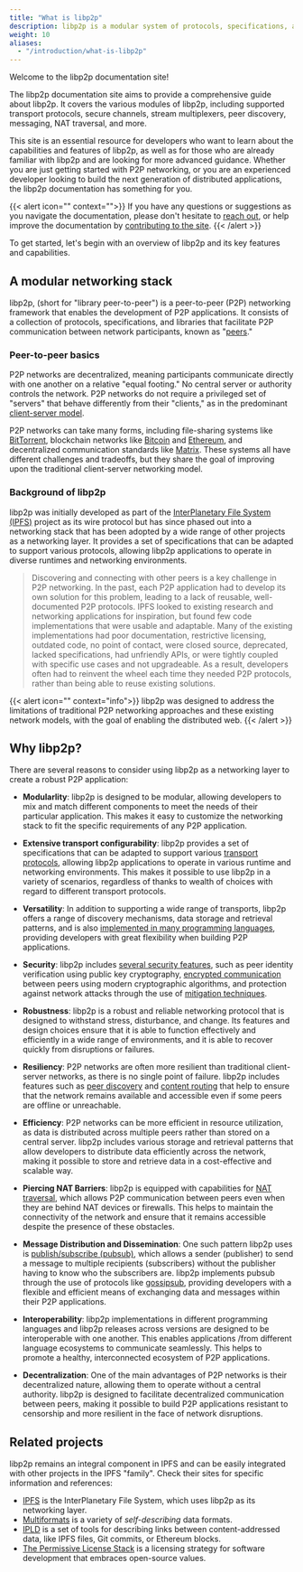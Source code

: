 ```yaml
---
title: "What is libp2p"
description: libp2p is a modular system of protocols, specifications, and libraries that enable the development of peer-to-peer network applications.
weight: 10
aliases:
  - "/introduction/what-is-libp2p"
---
```


Welcome to the libp2p documentation site!

The libp2p documentation site aims to provide a comprehensive guide about libp2p.
It covers the various modules of libp2p, including supported transport
protocols,  secure channels, stream multiplexers, peer discovery, messaging, NAT traversal,
and more.

This site is an essential resource for developers who want to learn about the
capabilities and features of libp2p, as well as for those who are already familiar
with libp2p and are looking for more advanced guidance. Whether you are just getting
started with P2P networking, or you are an experienced developer looking to
build the next generation of distributed applications, the libp2p documentation
has something for you.

{{< alert icon="" context="">}}
If you have any questions or suggestions as you navigate the documentation,
please don't hesitate to [reach out](../contribute/community.md), or help
improve the documentation by
[contributing to the site](https://github.com/libp2p/docs).
{{< /alert >}}

To get started, let's begin with an overview of libp2p and its key features and
capabilities.

## A modular networking stack

libp2p, (short for "library peer-to-peer")
is a peer-to-peer (P2P) networking framework that enables the development
of P2P applications. It consists of a collection of protocols, specifications, and
libraries that facilitate P2P communication between network participants, known as
"[peers](../fundamentals/peers.md)."

### Peer-to-peer basics

P2P networks are decentralized, meaning participants communicate directly with
one another on a relative "equal footing." No central server or
authority controls the network.
P2P networks do not require a privileged set of "servers" that behave differently
from their "clients," as in the predominant
[client-server model](https://en.wikipedia.org/wiki/Client%E2%80%93server_model).

P2P networks can take many forms, including file-sharing systems like
[BitTorrent](https://www.bittorrent.com/), blockchain networks like [Bitcoin](https://bitcoin.org/en/)
and [Ethereum](https://ethereum.org/en/), and decentralized communication standards like
[Matrix](https://matrix.org/). These systems all have different challenges and tradeoffs,
but they share the goal of improving upon the traditional client-server networking model.

### Background of libp2p

libp2p was initially developed as part of the [InterPlanetary File System (IPFS)](https://ipfs.tech/)
project as its wire protocol but has since phased out into a networking stack that has been adopted
by a wide range of other projects as a networking layer. It provides a set of specifications that
can be adapted to support various protocols, allowing libp2p applications to operate in diverse
runtimes and networking environments.

> Discovering and connecting with other peers is a key challenge in P2P networking. In the past,
> each P2P application had to develop its own solution for this problem, leading to a lack of
> reusable, well-documented P2P protocols. IPFS looked to existing research and networking
> applications for inspiration, but found few code implementations that were usable and adaptable.
> Many of the existing implementations had poor documentation, restrictive licensing, outdated code,
> no point of contact, were closed source, deprecated, lacked specifications, had unfriendly APIs,
> or were tightly coupled with specific use cases and not upgradeable. As a result, developers often
> had to reinvent the wheel each time they needed P2P protocols, rather than being able to reuse
> existing solutions.

{{< alert icon="" context="info">}}
libp2p was designed to address the limitations of traditional P2P networking approaches and these
existing network models, with the goal of enabling the distributed web.
{{< /alert >}}

## Why libp2p?

There are several reasons to consider using libp2p as a networking layer to create a robust P2P application:

- **Modularlity**: libp2p is designed to be modular, allowing developers to mix and match different components
  to meet the needs of their particular application. This makes it easy to customize the networking stack
  to fit the specific requirements of any P2P application.

- **Extensive transport configurability**: libp2p provides a set of specifications that can be adapted to support various
    [transport protocols](../transports/overview.md), allowing libp2p applications to operate in various runtime
    and networking environments. This makes it possible to use libp2p in a variety of scenarios, regardless of
    thanks to wealth of choices with regard to different transport protocols.

- **Versatility**: In addition to supporting a wide range of transports, libp2p offers a range of discovery mechanisms,
    data storage and retrieval patterns, and is also
    [implemented in many programming languages](https://libp2p.io/implementations/), providing developers
    with great flexibility when building P2P applications.

- **Security**: libp2p includes [several security features](../security/security-considerations.md),
  such as peer identity verification using public key cryptography, [encrypted communication](../secure-comm/overview.md) between peers using modern cryptographic algorithms, and protection against network attacks through
  the use of [mitigation techniques](../security/dos-mitigation.md).

- **Robustness**: libp2p is a robust and reliable networking protocol that is designed to withstand stress,
  disturbance, and change. Its features and design choices ensure that it is able to function effectively
  and efficiently in a wide range of environments, and it is able to recover quickly from disruptions or
  failures.

- **Resiliency**: P2P networks are often more resilient than traditional client-server networks,
    as there is no single point of failure. libp2p includes features such as
    [peer discovery](../discovery/overview.md) and [content routing](../routing/overview.md) that help
    to ensure that the network remains available and accessible even if some peers are offline or unreachable.

- **Efficiency**: P2P networks can be more efficient in resource utilization, as data is
    distributed across multiple peers rather than stored on a central server. libp2p includes various storage
    and retrieval patterns that allow developers to distribute data efficiently across the network, making it
    possible to store and retrieve data in a cost-effective and scalable way.

- **Piercing NAT Barriers**: libp2p is equipped with capabilities for [NAT traversal](../nat/overview.md),
    which allows P2P communication between peers even when they are behind NAT devices or firewalls. This
    helps to maintain the connectivity of the network and ensure that it remains accessible despite the
    presence of these obstacles.

- **Message Distribution and Dissemination**: One such pattern libp2p uses is
    [publish/subscribe (pubsub)](../pubsub/overview.md), which allows a sender (publisher) to send a message
    to multiple recipients (subscribers) without the publisher having to know who the subscribers are.
    libp2p implements pubsub through the use of protocols like [gossipsub](../pubsub/gossipsub.md), providing
    developers with a flexible and efficient means of exchanging data and messages within their P2P
    applications.

- **Interoperability**: libp2p implementations in different programming languages and libp2p releases across versions are designed to be interoperable with one another. This enables applications /from different language ecosystems to communicate
  seamlessly. This helps to promote a healthy, interconnected ecosystem of P2P applications.

- **Decentralization**: One of the main advantages of P2P networks is their decentralized nature, allowing
  them to operate without a central authority. libp2p is designed to facilitate decentralized
  communication between peers, making it possible to build P2P applications resistant to censorship and more
  resilient in the face of network disruptions.

## Related projects

libp2p remains an integral component in IPFS and can be easily integrated with other projects in the
IPFS "family". Check their sites for specific information and references:

- [IPFS](https://libp2p.io) is the InterPlanetary File System, which uses libp2p as
  its networking layer.
- [Multiformats](https://multiformats.io) is a variety of *self-describing* data formats.
- [IPLD](https://ipld.io) is a set of tools for describing links between content-addressed
  data, like IPFS files, Git commits, or Ethereum blocks.
- [The Permissive License Stack](https://protocol.ai/blog/announcing-the-permissive-license-stack)
  is a licensing strategy for software development that embraces open-source values.
